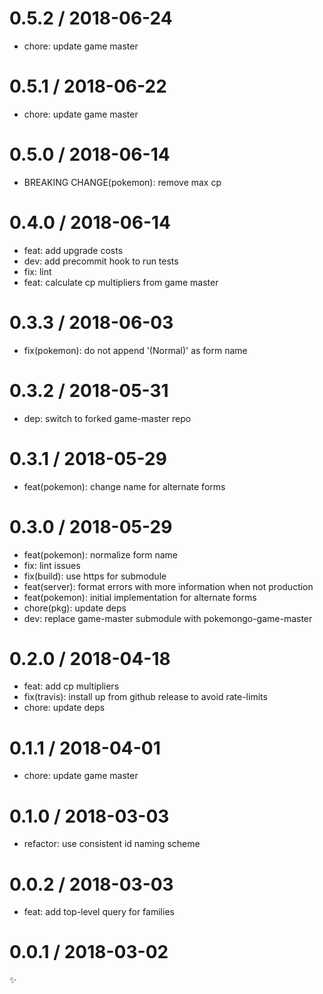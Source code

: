 
0.5.2 / 2018-06-24
==================

  * chore: update game master

0.5.1 / 2018-06-22
==================

  * chore: update game master

0.5.0 / 2018-06-14
==================

  * BREAKING CHANGE(pokemon): remove max cp

0.4.0 / 2018-06-14
==================

  * feat: add upgrade costs
  * dev: add precommit hook to run tests
  * fix: lint
  * feat: calculate cp multipliers from game master

0.3.3 / 2018-06-03
==================

  * fix(pokemon): do not append '(Normal)' as form name

0.3.2 / 2018-05-31
==================

  * dep: switch to forked game-master repo

0.3.1 / 2018-05-29
==================

  * feat(pokemon): change name for alternate forms

0.3.0 / 2018-05-29
==================

  * feat(pokemon): normalize form name
  * fix: lint issues
  * fix(build): use https for submodule
  * feat(server): format errors with more information when not production
  * feat(pokemon): initial implementation for alternate forms
  * chore(pkg): update deps
  * dev: replace game-master submodule with pokemongo-game-master

0.2.0 / 2018-04-18
==================

  * feat: add cp multipliers
  * fix(travis): install up from github release to avoid rate-limits
  * chore: update deps

0.1.1 / 2018-04-01
==================

  * chore: update game master

0.1.0 / 2018-03-03
==================

  * refactor: use consistent id naming scheme

0.0.2 / 2018-03-03
==================

  * feat: add top-level query for families

0.0.1 / 2018-03-02
==================

:sparkles:
